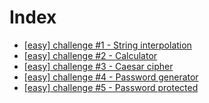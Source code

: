 # Index

- [\[easy\] challenge #1 - String interpolation](1/)
- [\[easy\] challenge #2 - Calculator](2/)
- [\[easy\] challenge #3 - Caesar cipher](3/)
- [\[easy\] challenge #4 - Password generator](4/)
- [\[easy\] challenge #5 - Password protected](5/)